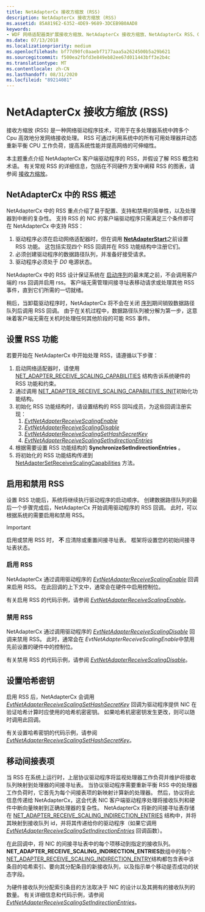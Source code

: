 ```yaml
---
title: NetAdapterCx 接收方缩放 (RSS)
description: NetAdapterCx 接收方缩放 (RSS)
ms.assetid: 85A819E2-6352-4DE9-9689-3DCEB9B0AAD8
keywords:
- WDF 网络适配器类扩展接收方缩放、NetAdapterCx 接收方缩放、NetAdapterCx RSS、Get-netadapter RSS
ms.date: 07/13/2018
ms.localizationpriority: medium
ms.openlocfilehash: bf77d90fc0aaebf7177aaa5a2624500b5a29b621
ms.sourcegitcommit: f500ea2fbfd3e849eb82ee67d011443bff3e2b4c
ms.translationtype: MT
ms.contentlocale: zh-CN
ms.lasthandoff: 08/31/2020
ms.locfileid: "89214081"
---
```

# <a name="netadaptercx-receive-side-scaling-rss"></a>NetAdapterCx 接收方缩放 (RSS)

接收方缩放 (RSS) 是一种网络驱动程序技术，可用于在多处理器系统中跨多个 Cpu 高效地分发网络接收处理。 RSS 可通过利用系统中的所有可用处理器并动态重新平衡 CPU 工作负荷，提高系统性能并提高网络的可伸缩性。 

本主题重点介绍 NetAdapterCx 客户端驱动程序的 RSS，并假设了解 RSS 概念和术语。 有关常规 RSS 的详细信息，包括在不同硬件方案中阐释 RSS 的图表，请参阅 [接收方缩放](../network/receive-side-scaling-version-2-rssv2-.md)。

## <a name="overview-of-rss-in-netadaptercx"></a>NetAdapterCx 中的 RSS 概述

NetAdapterCx 中的 RSS 重点介绍了易于配置、支持和禁用的简单性，以及处理器到中断的复杂性。 支持 RSS 的 NIC 的客户端驱动程序只需满足三个条件即可在 NetAdapterCx 中支持 RSS：

1. 驱动程序必须在启动网络适配器时，但在调用 [**NetAdapterStart**](/windows-hardware/drivers/ddi/netadapter/nf-netadapter-netadapterstart)之前设置 RSS 功能。 这包括实现四个 RSS 回调并在 RSS 功能结构中注册它们。
2. 必须创建驱动程序的数据路径队列，并准备好接受请求。
3. 驱动程序必须处于 *D0* 电源状态。

NetAdapterCx 中的 RSS 设计保证系统在 [启动序列](power-up-sequence-for-a-netadaptercx-client-driver.md)的最末尾之前，不会调用客户端的 rss 回调并启用 rss。 客户端无需管理间接寻址表移动请求或处理其他 RSS 事件，直到它们所需的一切就绪。 

稍后，当卸载驱动程序时，NetAdapterCx 将不会在关闭 [序列](power-down-sequence-for-a-netadaptercx-client-driver.md)期间销毁数据路径队列后调用 RSS 回调。 由于在关机过程中，数据路径队列被分解为第一步，这意味着客户端无需在关机时处理任何其他阶段的可能 RSS 事件。

## <a name="setting-rss-capabilities"></a>设置 RSS 功能

若要开始在 NetAdapterCx 中开始处理 RSS，请遵循以下步骤：

1. 启动网络适配器时，请使用 [NET_ADAPTER_RECEIVE_SCALING_CAPABILITIES](/windows-hardware/drivers/ddi/netreceivescaling/ns-netreceivescaling-_net_adapter_receive_scaling_capabilities) 结构告诉系统硬件的 RSS 功能和约束。
2. 通过调用 [NET_ADAPTER_RECEIVE_SCALING_CAPABILITIES_INIT](/windows-hardware/drivers/ddi/netreceivescaling/nf-netreceivescaling-net_adapter_receive_scaling_capabilities_init)初始化功能结构。 
3. 初始化 RSS 功能结构时，请设置结构的 RSS 回叫成员，为这些回调注册实现：
    1. *[EvtNetAdapterReceiveScalingEnable](/windows-hardware/drivers/ddi/netreceivescaling/nc-netreceivescaling-evt_net_adapter_receive_scaling_enable)*
    2. *[EvtNetAdapterReceiveScalingDisable](/windows-hardware/drivers/ddi/netreceivescaling/nc-netreceivescaling-evt_net_adapter_receive_scaling_disable)*
    3. *[EvtNetAdapterReceiveScalingSetHashSecretKey](/windows-hardware/drivers/ddi/netreceivescaling/nc-netreceivescaling-evt_net_adapter_receive_scaling_set_hash_secret_key)*
    4. *[EvtNetAdapterReceiveScalingSetIndirectionEntries](/windows-hardware/drivers/ddi/netreceivescaling/nc-netreceivescaling-evt_net_adapter_receive_scaling_set_indirection_entries)*
4. 根据需要设置 RSS 功能结构的 **SynchronizeSetIndirectionEntries** 。
5. 将初始化的 RSS 功能结构传递到 [NetAdapterSetReceiveScalingCapabilities](/windows-hardware/drivers/ddi/netreceivescaling/nf-netreceivescaling-netadaptersetreceivescalingcapabilities) 方法。

## <a name="enabling-and-disabling-rss"></a>启用和禁用 RSS

设置 RSS 功能后，系统将继续执行驱动程序的启动顺序。 创建数据路径队列的最后一个步骤完成后，NetAdapterCx 开始调用驱动程序的 RSS 回调。 此时，可以根据系统的需要启用和禁用 RSS。 

> [!IMPORTANT]
> 启用或禁用 RSS 时， **不** 应清除或重置间接寻址表。 框架将设置您的初始间接寻址表状态。

### <a name="enabling-rss"></a>启用 RSS

NetAdapterCx 通过调用驱动程序的 *[EvtNetAdapterReceiveScalingEnable](/windows-hardware/drivers/ddi/netreceivescaling/nc-netreceivescaling-evt_net_adapter_receive_scaling_enable)* 回调来启用 RSS。 在此回调的上下文中，通常会在硬件中启用控制位。 

有关启用 RSS 的代码示例，请参阅 *[EvtNetAdapterReceiveScalingEnable](/windows-hardware/drivers/ddi/netreceivescaling/nc-netreceivescaling-evt_net_adapter_receive_scaling_enable)*。

### <a name="disabling-rss"></a>禁用 RSS

NetAdapterCx 通过调用驱动程序的 *[EvtNetAdapterReceiveScalingDisable](/windows-hardware/drivers/ddi/netreceivescaling/nc-netreceivescaling-evt_net_adapter_receive_scaling_disable)* 回调来禁用 RSS。 此时，通常会在 *EvtNetAdapterReceiveScalingEnable*中禁用先前设置的硬件中的控制位。 

有关禁用 RSS 的代码示例，请参阅 *[EvtNetAdapterReceiveScalingDisable](/windows-hardware/drivers/ddi/netreceivescaling/nc-netreceivescaling-evt_net_adapter_receive_scaling_disable)*。

## <a name="setting-the-hash-secret-key"></a>设置哈希密钥

启用 RSS 后，NetAdapterCx 会调用 *[EvtNetAdapterReceiveScalingSetHashSecretKey](/windows-hardware/drivers/ddi/netreceivescaling/nc-netreceivescaling-evt_net_adapter_receive_scaling_set_hash_secret_key)* 回调为驱动程序提供 NIC 在验证哈希计算时应使用的哈希机密密钥。 如果哈希机密密钥发生更改，则可以随时调用此回调。 

有关设置哈希密钥的代码示例，请参阅 *[EvtNetAdapterReceiveScalingSetHashSecretKey](/windows-hardware/drivers/ddi/netreceivescaling/nc-netreceivescaling-evt_net_adapter_receive_scaling_set_hash_secret_key)*。

## <a name="moving-indirection-table-entries"></a>移动间接表项

当 RSS 在系统上运行时，上层协议驱动程序将监视处理器工作负荷并维护将接收队列映射到处理器的间接寻址表。 当协议驱动程序需要重新平衡 RSS 中的处理器工作负荷时，它首先为每个间接表项的新映射计算新的处理器。 然后，协议将此信息传递给 NetAdapterCx，这会代表 NIC 客户端驱动程序处理将接收队列和硬件中断向量映射到正确处理器的复杂性。 NetAdapterCx 将新的间接寻址表存储在 [NET_ADAPTER_RECEIVE_SCALING_INDIRECTION_ENTRIES](/windows-hardware/drivers/ddi/netreceivescaling/ns-netreceivescaling-_net_adapter_receive_scaling_indirection_entries) 结构中，并将其映射到接收队列 id，并将其传递给你的驱动程序（如果它调用 *[EvtNetAdapterReceiveScalingSetIndirectionEntries](/windows-hardware/drivers/ddi/netreceivescaling/nc-netreceivescaling-evt_net_adapter_receive_scaling_set_indirection_entries)* 回调函数）。 

在此回调中，将 NIC 的间接寻址表中的每个项移动到指定的接收队列。 **NET_ADAPTER_RECEIVE_SCALING_INDIRECTION_ENTRIES**数组中的每个[NET_ADAPTER_RECEIVE_SCALING_INDIRECTION_ENTRY](/windows-hardware/drivers/ddi/netreceivescaling/ns-netreceivescaling-_net_adapter_receive_scaling_indirection_entry)结构都包含表中该条目的哈希索引、要向其分配条目的新接收队列，以及指示单个移动是否成功的状态字段。 

为硬件接收队列分配索引条目的方法取决于 NIC 的设计以及其拥有的接收队列的数量。 有关详细信息和代码示例，请参阅 *[EvtNetAdapterReceiveScalingSetIndirectionEntries](/windows-hardware/drivers/ddi/netreceivescaling/nc-netreceivescaling-evt_net_adapter_receive_scaling_set_indirection_entries)*。